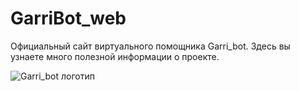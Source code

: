 # GarriBot_web
Официальный сайт виртуального помощника Garri_bot. Здесь вы узнаете много полезной информации о проекте.

![Garri_bot логотип](https://github.com/user-attachments/assets/34618b92-c99a-4595-8281-90a2140101cc)
